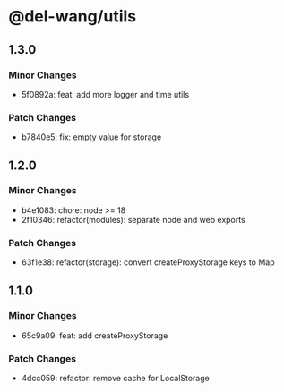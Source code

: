 # @del-wang/utils

## 1.3.0

### Minor Changes

- 5f0892a: feat: add more logger and time utils

### Patch Changes

- b7840e5: fix: empty value for storage

## 1.2.0

### Minor Changes

- b4e1083: chore: node >= 18
- 2f10346: refactor(modules): separate node and web exports

### Patch Changes

- 63f1e38: refactor(storage): convert createProxyStorage keys to Map

## 1.1.0

### Minor Changes

- 65c9a09: feat: add createProxyStorage

### Patch Changes

- 4dcc059: refactor: remove cache for LocalStorage
